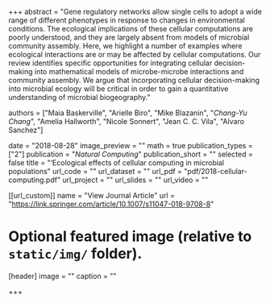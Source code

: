 +++
abstract = "Gene regulatory networks allow single cells to adopt a wide range of different phenotypes in response to changes in environmental conditions. The ecological implications of these cellular computations are poorly understood, and they are largely absent from models of microbial community assembly. Here, we highlight a number of examples where ecological interactions are or may be affected by cellular computations. Our review identifies specific opportunities for integrating cellular decision-making into mathematical models of microbe-microbe interactions and community assembly. We argue that incorporating cellular decision-making into microbial ecology will be critical in order to gain a quantitative understanding of microbial biogeography."

authors = ["Maia Baskerville", "Arielle Biro", "Mike Blazanin", "*Chang-Yu Chang*", "Amelia Hallworth", "Nicole Sonnert", "Jean C. C. Vila", "Alvaro Sanchez"]

date = "2018-08-28"
image_preview = ""
math = true
publication_types = ["2"]
publication = "*Natural Computing*"
publication_short = ""
selected = false
title = "‘Ecological effects of cellular computing in microbial populations"
url_code = ""
url_dataset = ""
url_pdf = "pdf/2018-cellular-computing.pdf"
url_project = ""
url_slides = ""
url_video = ""

[[url_custom]]
name = "View Journal Article"
url = "https://link.springer.com/article/10.1007/s11047-018-9708-8"

# Optional featured image (relative to `static/img/` folder).
[header]
image = ""
caption = ""

+++


